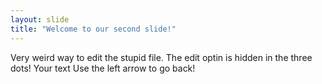 ```yaml
---
layout: slide
title: "Welcome to our second slide!"
---
```

Very weird way to edit the stupid file. The edit optin is hidden in the three dots! Your text
Use the left arrow to go back!
